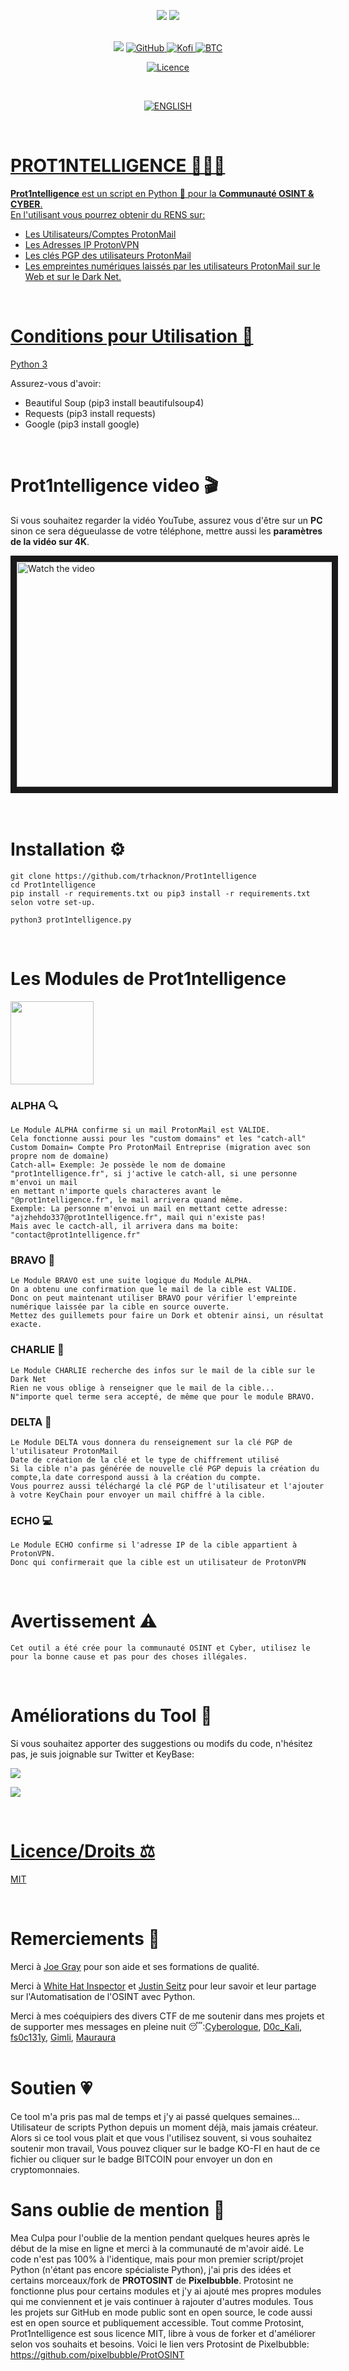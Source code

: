 <p align="center"> <img src="http://ForTheBadge.com/images/badges/made-with-python.svg"/>
<img src="http://ForTheBadge.com/images/badges/built-with-swag.svg"> 
<br>
<br>
  
<p align="center">
<img src="https://img.shields.io/badge/Python-14354C?style=for-the-badge&logo=python&logoColor=white"/> 
<a href="https://github.com/trhacknon)"> <img alt="GitHub" src="https://img.shields.io/badge/GitHub-100000?style=for-the-badge&logo=github&logoColor=white"/>
<a href="https://ko-fi.com/tacticalintelanalyst"> <img alt="Kofi" src="https://img.shields.io/badge/Ko--fi-F16061?style=for-the-badge&logo=ko-fi&logoColor=white">
<a href="https://user-images.githubusercontent.com/104733166/171052611-1f76b07c-832f-4a4a-9a0a-2f94595c28c9.png"/> <img alt="BTC" src="https://img.shields.io/badge/Bitcoin-000000?style=for-the-badge&logo=bitcoin&logoColor=white">

<p align="center">
<a href="https://github.com/trhacknon/Prot1ntelligence/blob/master/LICENSE"/> <img alt="Licence" src="https://img.shields.io/badge/LICENCE-MIT-brightgreen">
</p>
<br>
<p align="center">
<a size="18" href="https://github.com/trhacknon/Prot1ntelligence/blob/master/READMEen.md"/> <img alt="ENGLISH" src="https://img.shields.io/badge/README-ENGLISH-brightblue">
</p>
<br> 
    
# PROT1NTELLIGENCE 🕵🏻‍♂️
**Prot1ntelligence** est un script en Python 🐍 pour la **Communauté OSINT & CYBER**.<br>
En l'utilisant vous pourrez obtenir du RENS sur:
- Les Utilisateurs/Comptes ProtonMail
- Les Adresses IP ProtonVPN
- Les clés PGP des utilisateurs ProtonMail
- Les empreintes numériques laissés par les utilisateurs ProtonMail sur le Web et sur le Dark Net.
<br>

# Conditions pour Utilisation 🐍
[Python 3](https://www.python.org/downloads/)<br>

Assurez-vous d'avoir:
- Beautiful Soup (pip3 install beautifulsoup4)
- Requests (pip3 install requests)
- Google (pip3 install google)
<br>

# Prot1ntelligence video 🎬

Si vous souhaitez regarder la vidéo YouTube, assurez vous d'être sur un **PC** sinon ce sera dégueulasse de votre téléphone, mettre aussi les **paramètres de la vidéo sur 4K**.
  
<a href="https://youtu.be/Ufw1PEwfTLo" target="_blank">
 <img src="https://user-images.githubusercontent.com/104733166/173109191-89dcd8c1-0f87-4655-990e-582c9f59ca9e.png" alt="Watch the video" width="660" height="360" border="10" />
</a>

<br>
<br>

  
  
<br>
  
# Installation ⚙️

```
git clone https://github.com/trhacknon/Prot1ntelligence
cd Prot1ntelligence
pip install -r requirements.txt ou pip3 install -r requirements.txt selon votre set-up.

python3 prot1ntelligence.py
```

<br>
  
# Les Modules de Prot1ntelligence

<img width="133" src="https://user-images.githubusercontent.com/104733166/172962265-f2596b54-8405-42b9-b573-449d22dfcb5f.png"/>

  
### ALPHA 🔍
``` 
Le Module ALPHA confirme si un mail ProtonMail est VALIDE.
Cela fonctionne aussi pour les "custom domains" et les "catch-all"
Custom Domain= Compte Pro ProtonMail Entreprise (migration avec son propre nom de domaine)
Catch-all= Exemple: Je possède le nom de domaine "prot1ntelligence.fr", si j'active le catch-all, si une personne m'envoi un mail 
en mettant n'importe quels characteres avant le "@prot1ntelligence.fr", le mail arrivera quand même.
Exemple: La personne m'envoi un mail en mettant cette adresse: "ajzhehdo337@prot1ntelligence.fr", mail qui n'existe pas!
Mais avec le cactch-all, il arrivera dans ma boite: "contact@prot1ntelligence.fr"
```
### BRAVO 📡
``` 
Le Module BRAVO est une suite logique du Module ALPHA.
On a obtenu une confirmation que le mail de la cible est VALIDE.
Donc on peut maintenant utiliser BRAVO pour vérifier l'empreinte numérique laissée par la cible en source ouverte.
Mettez des guillemets pour faire un Dork et obtenir ainsi, un résultat exacte.
```
### CHARLIE 🏴
``` 
Le Module CHARLIE recherche des infos sur le mail de la cible sur le Dark Net
Rien ne vous oblige à renseigner que le mail de la cible...
N"importe quel terme sera accepté, de même que pour le module BRAVO.
``` 
### DELTA 🔑
``` 
Le Module DELTA vous donnera du renseignement sur la clé PGP de l'utilisateur ProtonMail
Date de création de la clé et le type de chiffrement utilisé 
Si la cible n'a pas générée de nouvelle clé PGP depuis la création du compte,la date correspond aussi à la création du compte. 
Vous pourrez aussi téléchargé la clé PGP de l'utilisateur et l'ajouter à votre KeyChain pour envoyer un mail chiffré à la cible.
```  
### ECHO 💻
``` 
Le Module ECHO confirme si l'adresse IP de la cible appartient à ProtonVPN.
Donc qui confirmerait que la cible est un utilisateur de ProtonVPN
```   
<br>
  
# Avertissement ⚠️

`Cet outil a été crée pour la communauté OSINT et Cyber, utilisez le pour la bonne cause et pas pour des choses illégales.`

<br>

# Améliorations du Tool 🔧
Si vous souhaitez apporter des suggestions ou modifs du code, n'hésitez pas, je suis joignable sur Twitter et KeyBase: <br>

<a href="https://twitter.com/OSINT_Tactical"><img src="https://img.shields.io/badge/Twitter-1DA1F2?style=for-the-badge&logo=twitter&logoColor=white"/> <br>
  
<a href="https://keybase.io/osint_intel"><img src="https://img.shields.io/keybase/pgp/osint_intel?label=Keybase&logo=Keybase&logoColor=orange&style=for-the-badge"/>
  
  

<br>

# Licence/Droits ⚖️
[MIT](https://choosealicense.com/licenses/mit/)
 
<br>
  
# Remerciements 🙏
  
Merci à [Joe Gray](https://twitter.com/C_3PJoe) pour son aide et ses formations de qualité.
  
Merci à [White Hat Inspector](https://twitter.com/WHInspector) et [Justin Seitz](https://twitter.com/jms_dot_py) pour leur savoir et leur partage sur l'Automatisation de l'OSINT avec Python.

Merci à mes coéquipiers des divers CTF de me soutenir dans mes projets et de supporter mes messages en pleine nuit 😴:[Cyberologue](https://twitter.com/Cyberologue_fr), [D0c_Kali](https://twitter.com/D0c_Kali), [fs0c131y](https://twitter.com/fs0c131y), [Gimli](https://twitter.com/BanPangar), [Mauraura](https://twitter.com/Mauraura4)
<br>
<br>
  
 # Soutien 💗
Ce tool m'a pris pas mal de temps et j'y ai passé quelques semaines...
Utilisateur de scripts Python depuis un moment déjà, mais jamais créateur.<br>
Alors si ce tool vous plait et que vous l'utilisez souvent, si vous souhaitez soutenir mon travail,
Vous pouvez cliquer sur le badge KO-FI en haut de ce fichier ou cliquer sur le badge BITCOIN pour envoyer un don en cryptomonnaies.

 # Sans oublie de mention 📢
Mea Culpa pour l'oublie de la mention pendant quelques heures après le début de la mise en ligne et merci à la communauté de m'avoir aidé. 
Le code n'est pas 100% à l'identique, mais pour mon premier script/projet Python (n'étant pas encore spécialiste Python), j'ai pris des idées et certains morceaux/fork de **PROTOSINT** de **Pixelbubble**. Protosint ne fonctionne plus pour certains modules et j'y ai ajouté mes propres modules qui me conviennent et je vais continuer à rajouter d'autres modules. Tous les projets sur GitHub en mode public sont en open source, le code aussi est en open source et publiquement accessible. Tout comme Protosint, Prot1ntelligence est sous licence MIT, libre à vous de forker et d'améliorer selon vos souhaits et besoins.
Voici le lien vers Protosint de Pixelbubble: https://github.com/pixelbubble/ProtOSINT
